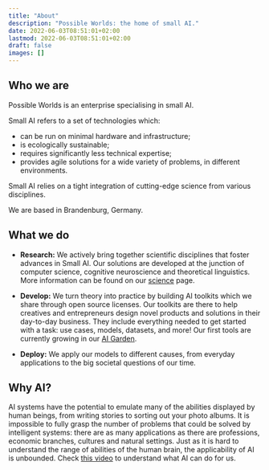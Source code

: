 ```yaml
---
title: "About"
description: "Possible Worlds: the home of small AI."
date: 2022-06-03T08:51:01+02:00
lastmod: 2022-06-03T08:51:01+02:00
draft: false
images: []
---
```


## Who we are

Possible Worlds is an enterprise specialising in small AI. 

Small AI refers to a set of technologies which:
 
- can be run on minimal hardware and infrastructure;
- is ecologically sustainable;
- requires significantly less technical expertise;
- provides agile solutions for a wide variety of problems, in different environments.


Small AI relies on a tight integration of cutting-edge science from various disciplines.

We are based in Brandenburg, Germany. 




## What we do


* **Research:** We actively bring together scientific disciplines that foster advances in Small AI. Our solutions are developed at the junction of computer science, cognitive neuroscience and theoretical linguistics. More information can be found on our [science]() page.

* **Develop:** We turn theory into practice by building AI toolkits which we share through open source licenses. Our toolkits are there to help creatives and entrepreneurs design novel products and solutions in their day-to-day business. They include everything needed to get started with a task: use cases, models, datasets, and more! Our first tools are currently growing in our [AI Garden]().

* **Deploy:** We apply our models to different causes, from everyday applications to the big societal questions of our time.  


## Why AI?

AI systems have the potential to emulate many of the abilities displayed by human beings, from writing stories to sorting out your photo albums. It is impossible to fully grasp the number of problems that could be solved by intelligent systems: there are as many applications as there are professions, economic branches, cultures and natural settings. Just as it is hard to understand the range of abilities of the human brain, the applicability of AI is unbounded. Check [this video]() to understand what AI can do for us.



